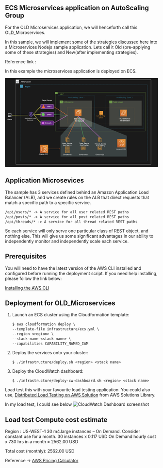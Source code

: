 ## ECS Microservices application on AutoScaling Group

For the OLD Microservices application, we will henceforth call this OLD_Microservices.

In this sample, we will implement some of the strategies discussed here into a Microservices Nodejs sample application. Lets call it Old (pre-applying some of these strategies) and New(after implementing strategies).

Reference link : 

In this example the microservices application is deployed on ECS.


![Reference architecture of microservices on EC2 Container Service](../images/old-microservice-containers-ecs.png)

## Application Microsevices

The sample has 3 services defined behind an Amazon Application Load Balancer (ALB), and we create rules on the ALB that direct requests that match a specific path to a specific service.

```
/api/users/* -> A service for all user related REST paths
/api/posts/* -> A service for all post related REST paths
/api/threads/* -> A service for all thread related REST paths
```

So each service will only serve one particular class of REST object, and nothing else. This will give us some significant advantages in our ability to independently monitor and independently scale each service.


## Prerequisites
You will need to have the latest version of the AWS CLI installed and configured before running the deployment script. 
If you need help installing, please follow the link below:

[Installing the AWS CLI ](https://)


## Deployment for OLD_Microservices

1. Launch an ECS cluster using the Cloudformation template:

   ```
   $ aws cloudformation deploy \
   --template-file infrastructure/ecs.yml \
   --region <region> \
   --stack-name <stack name> \
   --capabilities CAPABILITY_NAMED_IAM
   ```

2. Deploy the services onto your cluster: 

   ```
   $ ./infrastructure/deploy.sh <region> <stack name>
   ```
   
3. Deploy the CloudWatch dashboard:
   ```
   $ ./infrastructure/deploy-cw-dashboard.sh <region> <stack name>
   ```

Load test this with your favourite load testing application. 
You could also use, [Distributed Load Testing on AWS Solution](https://aws.amazon.com/solutions/implementations/distributed-load-testing-on-aws/) from AWS Solutions Library.

In my load test, I could see below 
![CloudWatch Dashboard screenshot]()

## Load test Compute cost estimate

Region : US-WEST-1
30 m4.large instances – On Demand. Consider constant use for a month.
30 instances x 0.117 USD On Demand hourly cost x 730 hrs in a month 
= 2562.00 USD

Total cost (monthly): 2562.00 USD

Reference -> [AWS Pricing Calculator](https://calculator.aws/#/)



